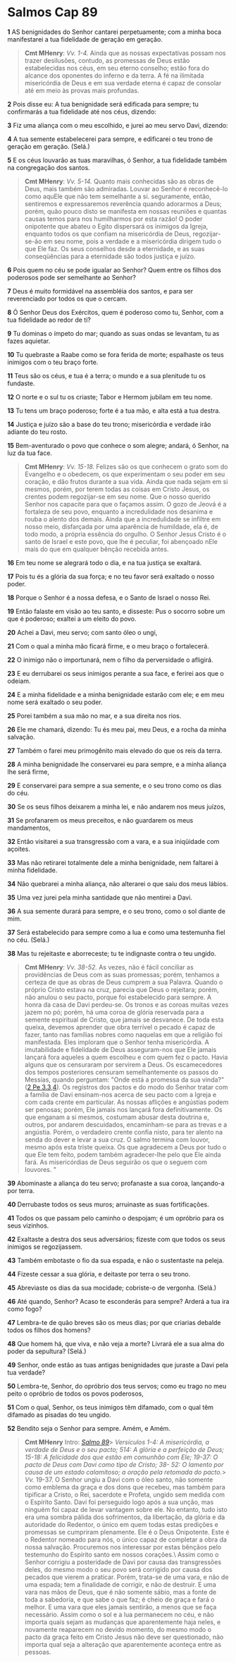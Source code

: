 # Salmos Cap 89

**1** 	AS benignidades do Senhor cantarei perpetuamente; com a minha boca manifestarei a tua fidelidade de geração em geração.

> **Cmt MHenry**: *Vv. 1-4.* Ainda que as nossas expectativas possam nos trazer desilusões, contudo, as promessas de Deus estão estabelecidas nos céus, em seu eterno conselho; estão fora do alcance dos oponentes do inferno e da terra. A fé na ilimitada misericórdia de Deus e em sua verdade eterna é capaz de consolar até em meio às provas mais profundas.

**2** 	Pois disse eu: A tua benignidade será edificada para sempre; tu confirmarás a tua fidelidade até nos céus, dizendo:

**3** 	Fiz uma aliança com o meu escolhido, e jurei ao meu servo Davi, dizendo:

**4** 	A tua semente estabelecerei para sempre, e edificarei o teu trono de geração em geração. (Selá.)

**5** 	E os céus louvarão as tuas maravilhas, ó Senhor, a tua fidelidade também na congregação dos santos.

> **Cmt MHenry**: *Vv. 5-14.* Quanto mais conhecidas são as obras de Deus, mais também são admiradas. Louvar ao Senhor é reconhecê-lo como aquEle que não tem semelhante a si. seguramente, então, sentiremos e expressaremos reverência quando adorarmos a Deus; porém, quão pouco disto se manifesta em nossas reuniões e quantas causas temos para nos humilharmos por esta razão! O poder onipotente que abateu o Egito dispersará os inimigos da Igreja, enquanto todos os que confiam na misericórdia de Deus, regozijar-se-ão em seu nome, pois a verdade e a misericórdia dirigem tudo o que Ele faz. Os seus conselhos desde a eternidade, e as suas conseqüências para a eternidade são todos justiça e juízo.

**6** 	Pois quem no céu se pode igualar ao Senhor? Quem entre os filhos dos poderosos pode ser semelhante ao Senhor?

**7** 	Deus é muito formidável na assembléia dos santos, e para ser reverenciado por todos os que o cercam.

**8** 	Ó Senhor Deus dos Exércitos, quem é poderoso como tu, Senhor, com a tua fidelidade ao redor de ti?

**9** 	Tu dominas o ímpeto do mar; quando as suas ondas se levantam, tu as fazes aquietar.

**10** 	Tu quebraste a Raabe como se fora ferida de morte; espalhaste os teus inimigos com o teu braço forte.

**11** 	Teus são os céus, e tua é a terra; o mundo e a sua plenitude tu os fundaste.

**12** 	O norte e o sul tu os criaste; Tabor e Hermom jubilam em teu nome.

**13** 	Tu tens um braço poderoso; forte é a tua mão, e alta está a tua destra.

**14** 	Justiça e juízo são a base do teu trono; misericórdia e verdade irão adiante do teu rosto.

**15** 	Bem-aventurado o povo que conhece o som alegre; andará, ó Senhor, na luz da tua face.

> **Cmt MHenry**: *Vv. 15-18.* Felizes são os que conhecem o grato som do Evangelho e o obedecem, os que experimentam o seu poder em seu coração, e dão frutos durante a sua vida. Ainda que nada sejam em si mesmos, porém, por terem todas as coisas em Cristo Jesus, os crentes podem regozijar-se em seu nome. Que o nosso querido Senhor nos capacite para que o façamos assim. O gozo de Jeová é a fortaleza de seu povo, enquanto a incredulidade nos desanima e rouba o alento dos demais. Ainda que a incredulidade se infiltre em nosso meio, disfarçada por uma aparência de humildade, ela é, de todo modo, a própria essência do orgulho. O Senhor Jesus Cristo é o santo de Israel e este povo, que lhe é peculiar, foi abençoado nEle mais do que em qualquer bênção recebida antes.

**16** 	Em teu nome se alegrará todo o dia, e na tua justiça se exaltará.

**17** 	Pois tu és a glória da sua força; e no teu favor será exaltado o nosso poder.

**18** 	Porque o Senhor é a nossa defesa, e o Santo de Israel o nosso Rei.

**19** 	Então falaste em visão ao teu santo, e disseste: Pus o socorro sobre um que é poderoso; exaltei a um eleito do povo.

**20** 	Achei a Davi, meu servo; com santo óleo o ungi,

**21** 	Com o qual a minha mão ficará firme, e o meu braço o fortalecerá.

**22** 	O inimigo não o importunará, nem o filho da perversidade o afligirá.

**23** 	E eu derrubarei os seus inimigos perante a sua face, e ferirei aos que o odeiam.

**24** 	E a minha fidelidade e a minha benignidade estarão com ele; e em meu nome será exaltado o seu poder.

**25** 	Porei também a sua mão no mar, e a sua direita nos rios.

**26** 	Ele me chamará, dizendo: Tu és meu pai, meu Deus, e a rocha da minha salvação.

**27** 	Também o farei meu primogênito mais elevado do que os reis da terra.

**28** 	A minha benignidade lhe conservarei eu para sempre, e a minha aliança lhe será firme,

**29** 	E conservarei para sempre a sua semente, e o seu trono como os dias do céu.

**30** 	Se os seus filhos deixarem a minha lei, e não andarem nos meus juízos,

**31** 	Se profanarem os meus preceitos, e não guardarem os meus mandamentos,

**32** 	Então visitarei a sua transgressão com a vara, e a sua iniqüidade com açoites.

**33** 	Mas não retirarei totalmente dele a minha benignidade, nem faltarei à minha fidelidade.

**34** 	Não quebrarei a minha aliança, não alterarei o que saiu dos meus lábios.

**35** 	Uma vez jurei pela minha santidade que não mentirei a Davi.

**36** 	A sua semente durará para sempre, e o seu trono, como o sol diante de mim.

**37** 	Será estabelecido para sempre como a lua e como uma testemunha fiel no céu. (Selá.)

**38** 	Mas tu rejeitaste e aborreceste; tu te indignaste contra o teu ungido.

> **Cmt MHenry**: *Vv. 38-52.* As vezes, não é fácil conciliar as providências de Deus com as suas promessas; porém, tenhamos a certeza de que as obras de Deus cumprem a sua Palavra. Quando o próprio Cristo estava na cruz, parecia que Deus o rejeitara; porém, não anulou o seu pacto, porque foi estabelecido para sempre. A honra da casa de Davi perdeu-se. Os tronos e as coroas muitas vezes jazem no pó; porém, há uma coroa de glória reservada para a semente espiritual de Cristo, que jamais se desvanece. De toda esta queixa, devemos aprender que obra terrível o pecado é capaz de fazer, tanto nas famílias nobres como naquelas em que a religião foi manifestada. Eles imploram que o Senhor tenha misericórdia. A imutabilidade e fidelidade de Deus asseguram-nos que Ele jamais lançará fora aqueles a quem escolheu e com quem fez o pacto. Havia alguns que os censuraram por servirem a Deus. Os escamecedores dos tempos posteriores censuram semelhantemente os passos do Messias, quando perguntam: "Onde está a promessa da sua vinda?" ([2 Pe 3.3](../61N-2Pe/03.md#3),[4](../61N-2Pe/03.md#4)). Os registros dos pactos e do modo do Senhor tratar com a família de Davi ensinam-nos acerca de seu pacto com a Igreja e com cada crente em particular. As nossas aflições e angústias podem ser penosas; porém, Ele jamais nos lançará fora definitivamente. Os que enganam a si mesmos, costumam abusar desta doutrina e, outros, por andarem descuidados, encaminham-se para as trevas e a angústia. Porém, o verdadeiro crente confia nisto, para ter alento na senda do dever e levar a sua cruz. O salmo termina com louvor, mesmo após esta triste queixa. Os que agradecem a Deus por tudo o que Ele tem feito, podem também agradecer-lhe pelo que Ele ainda fará. As misericórdias de Deus seguirão os que o seguem com louvores. "

**39** 	Abominaste a aliança do teu servo; profanaste a sua coroa, lançando-a por terra.

**40** 	Derrubaste todos os seus muros; arruinaste as suas fortificações.

**41** 	Todos os que passam pelo caminho o despojam; é um opróbrio para os seus vizinhos.

**42** 	Exaltaste a destra dos seus adversários; fizeste com que todos os seus inimigos se regozijassem.

**43** 	Também embotaste o fio da sua espada, e não o sustentaste na peleja.

**44** 	Fizeste cessar a sua glória, e deitaste por terra o seu trono.

**45** 	Abreviaste os dias da sua mocidade; cobriste-o de vergonha. (Selá.)

**46** 	Até quando, Senhor? Acaso te esconderás para sempre? Arderá a tua ira como fogo?

**47** 	Lembra-te de quão breves são os meus dias; por que criarias debalde todos os filhos dos homens?

**48** 	Que homem há, que viva, e não veja a morte? Livrará ele a sua alma do poder da sepultura? (Selá.)

**49** 	Senhor, onde estão as tuas antigas benignidades que juraste a Davi pela tua verdade?

**50** 	Lembra-te, Senhor, do opróbrio dos teus servos; como eu trago no meu peito o opróbrio de todos os povos poderosos,

**51** 	Com o qual, Senhor, os teus inimigos têm difamado, com o qual têm difamado as pisadas do teu ungido.

**52** 	Bendito seja o Senhor para sempre. Amém, e Amém.


> **Cmt MHenry** Intro: *[Salmo 89](../19A-Sl/89.md#0)*> *Versículos 1-4: A misericórdia, a verdade de Deus e o seu pacto; 5­14: A glória e a perfeição de Deus; 15-18: A felicidade dos que estão em comunhão com Ele; 19-37: O pacto de Deus com Davi como tipo de Cristo; 38- 52: O lamento por causa de um estado calamitoso; a oração pela retomada do pacto.*> *Vv.* 19-37. O Senhor ungiu a Davi com o óleo santo, não somente como emblema da graça e dos dons que recebeu, mas também para tipificar a Cristo, o Rei, sacerdote e Profeta, ungido sem medida com o Espírito Santo. Davi foi perseguido logo após a sua unção, mas ninguém foi capaz de levar vantagem sobre ele. No entanto, tudo isto era uma sombra pálida dos sofrimentos, da libertação, da glória e da autoridade do Redentor, o único em quem todas estas predições e promessas se cumpriram plenamente. Ele é o Deus Onipotente. Este é o Redentor nomeado para nós, o único capaz de completar a obra da nossa salvação. Procuremos nos interessar por estas bênçãos pelo testemunho do Espírito santo em nossos corações.\ Assim como o Senhor corrigiu a posteridade de Davi por causa das transgressões deles, do mesmo modo o seu povo será corrigido por causa dos pecados que vierem a praticar. Porém, trata-se de uma vara, e não de uma espada; tem a finalidade de corrigir, e não de destruir. E uma vara nas mãos de Deus, que é não somente sábio, mas a fonte de toda a sabedoria, e que sabe o que faz; é cheio de graça e fará o melhor. E uma vara que eles jamais sentirão, a menos que se faça necessário. Assim como o sol e a lua permanecem no céu, e não importa quais sejam as mudanças que aparentemente haja neles, e novamente reaparecem no devido momento, do mesmo modo o pacto da graça feito em Cristo Jesus não deve ser questionado, não importa qual seja a alteração que aparentemente aconteça entre as pessoas.